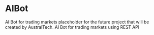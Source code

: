 # AIBot
AI Bot for trading markets
placeholder for the future project that will be created by AustralTech.
AI Bot for trading markets using REST API
